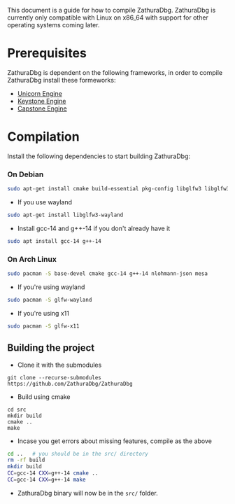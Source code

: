 This document is a guide for how to compile ZathuraDbg. ZathuraDbg is currently only compatible with Linux on x86_64 with support for other operating systems coming later.

# Prerequisites
ZathuraDbg is dependent on the following frameworks, in order to compile ZathuraDbg install these formeworks:
- [Unicorn Engine](https://github.com/unicorn-engine/unicorn/blob/master/docs/COMPILE.md)
- [Keystone Engine](https://github.com/keystone-engine/keystone/blob/master/docs/COMPILE.md)
- [Capstone Engine](https://github.com/capstone-engine/capstone/blob/next/BUILDING.md)

# Compilation
Install the following dependencies to start building ZathuraDbg:
### On Debian
```sh
sudo apt-get install cmake build-essential pkg-config libglfw3 libglfw3-dev nlohmann-json3-dev 
```
- If you use wayland
```sh
sudo apt-get install libglfw3-wayland

```
- Install gcc-14 and g++-14 if you don't already have it 
```sh 
sudo apt install gcc-14 g++-14
```

### On Arch Linux
```sh
sudo pacman -S base-devel cmake gcc-14 g++-14 nlohmann-json mesa
```

- If you're using wayland
```sh
sudo pacman -S glfw-wayland
```
- If you're using x11
```sh
sudo pacman -S glfw-x11
```

## Building the project
- Clone it with the submodules
```
git clone --recurse-submodules https://github.com/ZathuraDbg/ZathuraDbg
```
- Build using cmake
```
cd src
mkdir build
cmake .. 
make
```
- Incase you get errors about missing features, compile as the above
```sh
cd ..   # you should be in the src/ directory 
rm -rf build
mkdir build
CC=gcc-14 CXX=g++-14 cmake .. 
CC=gcc-14 CXX=g++-14 make
```
- ZathuraDbg binary will now be in the `src/` folder.


